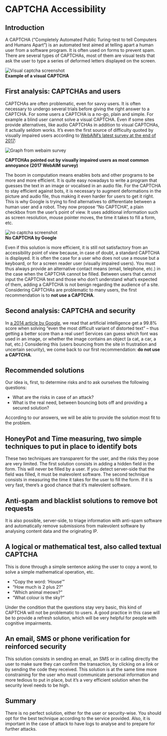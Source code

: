 # CAPTCHA Accessibility
<script>$(document).ready(function () {
    setBreadcrumb([
        {"label":"Technical articles", "url":"techniques.html"},
        {"label":"CAPTCHA Accessibility"}
    ]);
});</script>

## Introduction

A CAPTCHA (“Completely Automated Public Turing-test to tell Computers and Humans Apart”) is an automated test aimed at telling apart a human user from a software program. It is often used on forms to prevent spam.
There are several types of CAPTCHAs, most of them are visual tests that ask the user to type a series of deformed letters displayed on the screen.

![Visual captcha screenshot](./images/captchas/captcha.png)  
**Example of a visual CAPTCHA**

## First analysis: CAPTCHAs and users
CAPTCHAs are often problematic, even for savvy users. It is often necessary to undergo several trials before giving the right answer to a CAPTCHA. For some users a CAPTCHA is a no-go, plain and simple. For example a blind user cannot solve a visual CAPTCHA. Even if some sites provide alternatives, like audio CAPTCHAs in addition to visual CAPTCHAs, it actually seldom works. It’s even the first source of difficulty quoted by visually impaired users according to [WebAIM’s latest survey at the end of 2017](https://webaim.org/projects/screenreadersurvey7):

![Graph from webaim survey](./images/captchas/webaim.png)  

**CAPTCHAs pointed out by visually impaired users as most common annoyance (2017 WebAIM survey)**

The boom in computation means enables bots and other programs to be more and more efficient. It is quite easy nowadays to write a program that guesses the text in an image or vocalised in an audio file.
For the CAPTCHA to stay efficient against bots, it is necessary to augment deformations in the picture and audio file, thus making it even harder for users to get it right.
This is why Google is trying to find alternatives to differentiate between a human user and a robot. They now propose “No CAPTCHA”, a plain checkbox from the user’s point of view. It uses additional information such as screen resolution, mouse pointer moves, the time it takes to fill a form, etc.

![no captcha screenshot](./images/captchas/nocaptcha.png)  
**No CAPTCHA by Google**

Even if this solution is more efficient, it is still not satisfactory from an accessibility point of view because, in case of doubt, a standard CAPTCHA is displayed. It is often the case for a user who does not use a mouse but a keyboard, or for a screen reader user (visually impaired users). You must thus always provide an alternative contact means (email, telephone, etc.) in the case when the CAPTCHA cannot be filled.
Between users that cannot input the CAPTCHA text and those who don’t understand what’s expected of them, adding a CAPTCHA is not benign regarding the audience of a site. Considering CAPTCHAs are problematic to many users, the first recommendation is to **not use a CAPTCHA**.

## Second analysis: CAPTCHA and security

In [a 2014 article by Google](https://security.googleblog.com/2014/12/are-you-robot-introducing-no-captcha.html), we read that artificial intelligence get a 99.8% score when solving “even the most difficult variant of distorted text” – thus getting a better score than a real user! Services can guess which font was used in an image, or whether the image contains an object (a cat, a car, a hat, etc.)
Considering this (users bouncing from the site in frustration and uncertain security), we come back to our first recommendation: **do not use a CAPTCHA**.

## Recommended solutions

Our idea is, first, to determine risks and to ask ourselves the following questions:
- What are the risks in case of an attack?
- What is the real need, between bouncing bots off and providing a secured solution?

According to our answers, we will be able to provide the solution most fit to the problem.

## HoneyPot and Time measuring, two simple techniques to put in place to identify bots

These two techniques are transparent for the user, and the risks they pose are very limited.
The first solution consists in adding a hidden field in the form. This will never be filled by a user. If you detect server-side that the field was filled, it must be malevolent software.
The second technique consists in measuring the time it takes for the user to fill the form. If it is very fast, there’s a good chance that it’s malevolent software.

## Anti-spam and blacklist solutions to remove bot requests

It is also possible, server-side, to triage information with anti-spam software and automatically remove submissions from malevolent software by analysing content data and the originating IP.

## A logical or mathematical test, also called textual CAPTCHA

This is done through a simple sentence asking the user to copy a word, to solve a simple mathematical operation, etc.

- “Copy the word: ‘House’”
- “How much is 2 plus 2?”
- “Which animal meows?”
- “What colour is the sky?”

Under the condition that the questions stay very basic, this kind of CAPTCHA will not be problematic to users.
A good practice in this case will be to provide a refresh solution, which will be very helpful for people with cognitive impairments.

## An email, SMS or phone verification for reinforced security

This solution consists in sending an email, an SMS or in calling directly the user to make sure they can confirm the transaction, by clicking on a link or by sending the code they received.
This solution is at the same time more constraining for the user who must communicate personal information and more tedious to put in place, but it’s a very efficient solution when the security level needs to be high.

## Summary

There is no perfect solution, either for the user or security-wise. You should opt for the best technique according to the service provided. Also, it is important in the case of attack to have logs to analyse and to prepare for further attacks.

&nbsp;
<!--  This file is part of a11y-guidelines | Our vision of mobile & web accessibility guidelines and best practices, with valid/invalid examples.
 Copyright (C) 2016  Orange SA
 See the Creative Commons Legal Code Attribution-ShareAlike 3.0 Unported License for more details (LICENSE file). -->